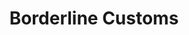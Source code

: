 ---
title: "Borderline Customs"
url: /brownsville/borderline-customs-east-price-road/
shop: motorcycle
---